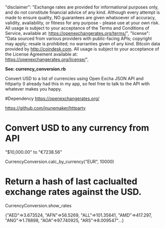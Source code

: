 "disclaimer": "Exchange rates are provided for informational purposes only, and do not constitute financial advice of any kind. Although every attempt is made to ensure quality, NO guarantees are given whatsoever of accuracy, validity, availability, or fitness for any purpose - please use at your own risk. All usage is subject to your acceptance of the Terms and Conditions of Service, available at: https://openexchangerates.org/terms/",
"license": "Data sourced from various providers with public-facing APIs; copyright may apply; resale is prohibited; no warranties given of any kind. Bitcoin data provided by http://coindesk.com. All usage is subject to your acceptance of the License Agreement available at: https://openexchangerates.org/license/",


**See: currency_conversion.rb**

Convert USD to a list of currencies using Open Excha JSON API and httparty (I already had this in my app, so feel free to talk to the API with whatever makes you happy.

#Dependency
https://openexchangerates.org/ 

https://github.com/jnunemaker/httparty


# Convert USD to any currency from API
"$10,000.00" to "€7238.56" 


CurrencyConversion.calc_by_currency("EUR", 10000)

# Return a hash of last caclualted exchange rates against the USD.
CurrencyConversion.show_rates



{"AED"=>3.673524, "AFN"=>56.5269, "ALL"=>101.35641, "AMD"=>417.297, "ANG"=>1.78898, "AOA"=>97.740925, "ARS"=>8.009547"...}
